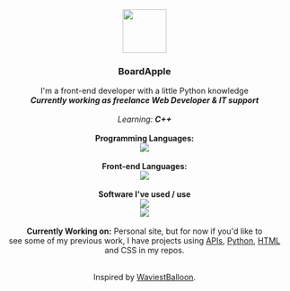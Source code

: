 <div align="center"> 
    <!-- Header -->
    <img src="static/images/pfp.png" width=78px>
    <br><h3><b>BoardApple</b></h3>
    I'm a front-end developer with a little Python knowledge<br>
    <i><b>Currently working as freelance Web Developer & IT support</b></i>
    <br><br>
    <i>Learning: <b>C++</b></i><br><br>
</div>

<div align="center">
    <!-- Skills -->
    <b>Programming Languages:</b><br>
    <a href="https://skillicons.dev">
      <img src="https://skillicons.dev/icons?i=py">
    </a>
    <br><br>
    <b>Front-end Languages:</b><br>
    <a href="https://skillicons.dev">
      <img src="https://skillicons.dev/icons?i=html,css">
    </a>
    <br><br>
    <b>Software I've used / use</b><br>
    <a href="https://skillicons.dev">
      <img src="https://skillicons.dev/icons?i=vercel,vscode,github,git"><br>
      <img src="https://skillicons.dev/icons?i=pycharm,wordpress,firebase,unreal">
    </a>
    <br><br>
    <b>Currently Working on:</b> Personal site, but for now if you'd like to<br> see some of my previous work, I have projects using <a href="https://github.com/BoardApple/CatRate">APIs</a>, <a href="https://github.com/BoardApple/PhishingTest">Python</a>, <a href="https://github.com/BoardApple/OnlineBookstore-v1.4">HTML</a> and CSS in my repos.<br><br>
    <p align="center"> Inspired by <a href="https://github.com/WaviestBalloon">WaviestBalloon</a>.</p>
</div>
